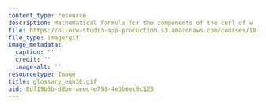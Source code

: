 ```yaml
---
content_type: resource
description: Mathematical formula for the components of the curl of w
file: https://ol-ocw-studio-app-production.s3.amazonaws.com/courses/18-013a-calculus-with-applications-spring-2005/0df19b5bd8beaeece7984e3b6ec9c123_glossary_eqn30.gif
file_type: image/gif
image_metadata:
  caption: ''
  credit: ''
  image-alt: ''
resourcetype: Image
title: glossary_eqn30.gif
uid: 0df19b5b-d8be-aeec-e798-4e3b6ec9c123
---
```

